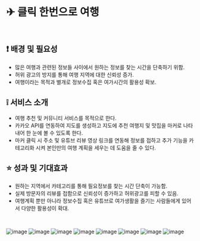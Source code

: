 # ✈ 클릭 한번으로 여행

<br>

## ❗ 배경 및 필요성
- 많은 여행과 관련된 정보들 사이에서 원하는 정보를 찾는 시간을 단축하기 위함.
- 허위 광고의 방지를 통해 여행 지역에 대한 신뢰성 증가.
- 여행이라는 목적과 별개로 정보수집 혹은 여가시간의 활용성 확보.

## ❕ 서비스 소개
- 여행 추천 및 커뮤니티 서비스를 목적으로 한다.
- 카카오 API를 연동하여 지도를 생성하고 지도에 추천 여행지 및 맛집을 마커로 나타내어 한 눈에 볼 수 있도록 한다.
- 마커 클릭 시 주소 및 유튜브 리뷰 영상 링크를 연동해 정보를 접하고 추가 기능을 카테고리화 시켜 본인만의 여행 계획을 세우는 데 도움을 줄 수 있다.

## ⭐ 성과 및 기대효과
- 원하는 지역에서 카테고리를 통해 필요정보를 찾는 시간 단축이 가능함.
- 실제 방문자의 리뷰를 접함으로 신뢰성이 증가하고 허위광고를 피할 수 있음.
- 여행계획 뿐만 아니라 정보수집 혹은 유튜브로 여가생활을 즐기는 사람들에게 있어서 다양한 활용성이 확대.

<br>

![image](https://user-images.githubusercontent.com/82314940/196020876-002ee66f-e4d1-44e6-8e6e-880e00eda4f4.png)
![image](https://user-images.githubusercontent.com/82314940/196021038-95a6a6d8-c168-4fac-be0c-27ab30afb8e0.png)
![image](https://user-images.githubusercontent.com/82314940/196021326-8448fc55-65ad-4576-b429-b5b8d0390fb2.png)
![image](https://user-images.githubusercontent.com/82314940/196021375-b94cc6bc-2da5-48a5-8f19-708505bd9d30.png)
![image](https://user-images.githubusercontent.com/82314940/196021436-6517fe9b-779d-47f9-9162-3645b32e489d.png)
![image](https://user-images.githubusercontent.com/82314940/196021397-f79903b0-fe48-4b15-b8bd-919da45d640f.png)
![image](https://user-images.githubusercontent.com/82314940/196021468-f211e6a9-f608-4951-94cd-7a9f2551e394.png)
![image](https://user-images.githubusercontent.com/82314940/196021613-5a6192a2-2ac7-49a2-832a-e6bf13ba75c9.png)

